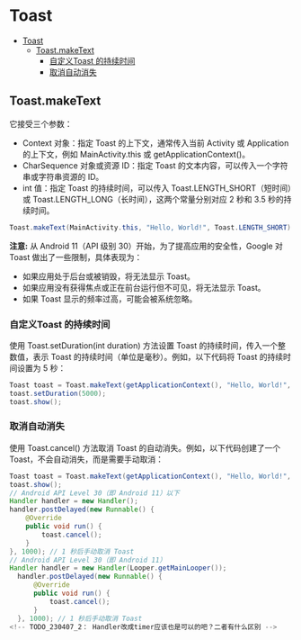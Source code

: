 # Toast

- [Toast](#toast)
  - [Toast.makeText](#toastmaketext)
    - [自定义Toast 的持续时间](#自定义toast-的持续时间)
    - [取消自动消失](#取消自动消失)

## Toast.makeText

它接受三个参数：

- Context 对象：指定 Toast 的上下文，通常传入当前 Activity 或 Application 的上下文，例如 MainActivity.this 或 getApplicationContext()。
- CharSequence 对象或资源 ID：指定 Toast 的文本内容，可以传入一个字符串或字符串资源的 ID。
- int 值：指定 Toast 的持续时间，可以传入 Toast.LENGTH_SHORT（短时间）或 Toast.LENGTH_LONG（长时间），这两个常量分别对应 2 秒和 3.5 秒的持续时间。

```java
Toast.makeText(MainActivity.this, "Hello, World!", Toast.LENGTH_SHORT).show();

```

**注意:** 从 Android 11（API 级别 30）开始，为了提高应用的安全性，Google 对 Toast 做出了一些限制，具体表现为：

- 如果应用处于后台或被销毁，将无法显示 Toast。
- 如果应用没有获得焦点或正在前台运行但不可见，将无法显示 Toast。
- 如果 Toast 显示的频率过高，可能会被系统忽略。

### 自定义Toast 的持续时间

使用 Toast.setDuration(int duration) 方法设置 Toast 的持续时间，传入一个整数值，表示 Toast 的持续时间（单位是毫秒）。例如，以下代码将 Toast 的持续时间设置为 5 秒：

```java
Toast toast = Toast.makeText(getApplicationContext(), "Hello, World!", Toast.LENGTH_SHORT);
toast.setDuration(5000);
toast.show();
```

### 取消自动消失

使用 Toast.cancel() 方法取消 Toast 的自动消失。例如，以下代码创建了一个 Toast，不会自动消失，而是需要手动取消：

```java
Toast toast = Toast.makeText(getApplicationContext(), "Hello, World!", Toast.LENGTH_LONG);
toast.show();
// Android API Level 30（即 Android 11）以下
Handler handler = new Handler();
handler.postDelayed(new Runnable() {
    @Override
    public void run() {
        toast.cancel();
    }
}, 1000); // 1 秒后手动取消 Toast
// Android API Level 30（即 Android 11）
Handler handler = new Handler(Looper.getMainLooper());
  handler.postDelayed(new Runnable() {
      @Override
      public void run() {
          toast.cancel();
      }
  }, 1000); // 1 秒后手动取消 Toast
<!-- TODO_230407_2： Handler改成timer应该也是可以的吧？二者有什么区别 -->

```
